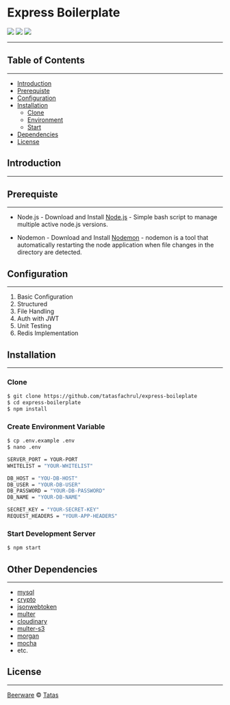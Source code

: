 # Express Boilerplate
![](https://img.shields.io/badge/Code%20Style-Standard-yellow.svg)
![](https://img.shields.io/badge/Dependencies-Express-green.svg)
![](https://img.shields.io/badge/License-Beerware-yellowgreen.svg)

---
## Table of Contents
---
- [Introduction](#introduction)
- [Prerequiste](#prerequiste)
- [Configuration](#configuration)
- [Installation](#installation)
  - [Clone](#clone)
  - [Environment](#create-environment-variable)
  - [Start](#start-development-server)
- [Dependencies](#dependencies)
- [License](#license)


## Introduction
---

## Prerequiste
---
- Node.js - Download and Install [Node.js](https://nodejs.org/en/) - Simple bash script to manage multiple active node.js versions.

- Nodemon - Download and Install [Nodemon](https://nodemon.io/) - nodemon is a tool that automatically restarting the node application when file changes in the directory are detected.

## Configuration
---
<ol>
  <li>Basic Configuration</li>
  <li>Structured</li>
  <li>File Handling</li>
  <li>Auth with JWT</li>
  <li>Unit Testing</li>
  <li>Redis Implementation</li>
</ol>

## Installation
---
### Clone
```bash
$ git clone https://github.com/tatasfachrul/express-boileplate
$ cd express-boilerplate
$ npm install
```

### Create Environment Variable
```bash
$ cp .env.example .env
$ nano .env
```

```bash
SERVER_PORT = YOUR-PORT
WHITELIST = "YOUR-WHITELIST"

DB_HOST = "YOU-DB-HOST"
DB_USER = "YOUR-DB-USER"
DB_PASSWORD = "YOUR-DB-PASSWORD"
DB_NAME = "YOUR-DB-NAME"

SECRET_KEY = "YOUR-SECRET-KEY"
REQUEST_HEADERS = "YOUR-APP-HEADERS"
```
### Start Development Server
```bash
$ npm start
```

## Other Dependencies
---
- [mysql](#)
- [crypto](#)
- [jsonwebtoken](#)
- [multer](#)
- [cloudinary](#)
- [multer-s3](#)
- [morgan](#)
- [mocha](#)
- etc.


## License
---

[Beerware](https://en.wikipedia.org/wiki/Beerware "Beerware") © [Tatas](https://github.com/tatasfachrul "Tatas")

